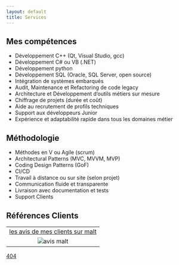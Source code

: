 ```yaml
---
layout: default
title: Services
---
```


## Mes compétences

- Développement C++ (Qt, Visual Studio, gcc)
- Développement C# ou VB (.NET)
- Développement python
- Développement SQL (Oracle, SQL Server, open source)
- Intégration de systèmes embarqués
- Audit, Maintenance et Refactoring de code legacy
- Architecture et Développement d’outils métiers sur mesure
- Chiffrage de projets (durée et coût)
- Aide au recrutement de profils techniques
- Support aux développeurs Junior
- Expérience et adaptabilité rapide dans tous les domaines métier

## Méthodologie

- Méthodes en V ou Agile (scrum)
- Architectural Patterns (MVC, MVVM, MVP)
- Coding Design Patterns (GoF)
- CI/CD
- Travail à distance ou sur site (selon projet)
- Communication fluide et transparente
- Livraison avec documentation et tests
- Support Clients

## Références Clients

<table style="table-layout: fixed; width:100%; text-align:center;">
  <tr>
    <td>
      <a href="https://www.malt.fr/profile/pascalpinchauretlamothe" class="cv-download">
        les avis de mes clients sur malt
      </a>
	</td>
  </tr>
  <tr>
    <td><img src="{{ site.baseurl }}/assets/images/malt-avis.png" alt="avis malt"></td>
  </tr>
</table>

<a href="{{ site.baseurl }}/404.html">404</a>
